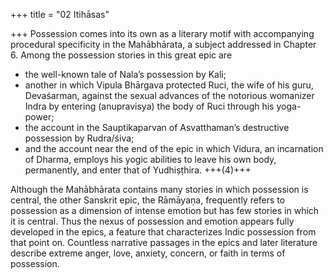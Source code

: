 +++
title = "02 Itihāsas"

+++
Possession comes into its own as a literary motif with accompanying procedural specificity in the Mahābhārata, a subject addressed in Chapter 6. Among the possession stories in this great epic are 

- the well-known tale of Nala’s possession by Kali; 
- another in which Vipula Bhārgava protected Ruci, the wife of his guru, Devaśarman, against the sexual advances of the notorious womanizer Indra by entering (anupravisya) the body of Ruci through his yoga-power; 
- the account in the Sauptikaparvan of Asvatthaman’s destructive possession by Rudra/śiva; 
- and the account near the end of the epic in which Vidura, an incarnation of Dharma, employs his yogic abilities to leave his own body, permanently, and enter that of Yudhiṣṭhira. +++(4)+++

Although the Mahābhārata contains many stories in which possession is central, the other Sanskrit epic, the Rāmāyaṇa, frequently refers to possession as a dimension of intense emotion but has few stories in which it is central. Thus the nexus of possession and emotion appears fully developed in the epics, a feature that characterizes Indic possession from that point on. Countless narrative passages in the epics and later literature describe extreme anger, love, anxiety, concern, or faith in terms of possession. 
